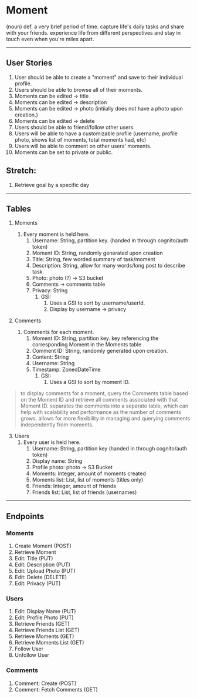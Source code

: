# Moment
(noun) def. a very brief period of time.
capture life's daily tasks and share with your friends. experience life from different perspectives and stay in touch even when you're miles apart.

---

## User Stories

1. User should be able to create a "moment" and save to their individual profile.
2. Users should be able to browse all of their moments.
3. Moments can be edited -> title
4. Moments can be edited -> description
5. Moments can be edited -> photo (intiially does not have a photo upon creation.)
6. Moments can be edited -> delete
7. Users should be able to friend/follow other users.
8. Users will be able to have a customizable profile (username, profile photo, shows list of moments, total moments had, etc)
9.  Users will be able to comment on other users' moments.
10. Moments can be set to private or public.

## Stretch:

1. Retrieve goal by a specific day

---

## Tables

1. Moments
   1. Every moment is held here. 
      1. Username: String, partition key. (handed in through cognito/auth token)
      2. Moment ID: String, randomly generated upon creation
      3. Title: String, few worded summary of task/moment
      4. Description: String, allow for many words/long post to describe task.
      5. Photo: photo (?) -> S3 bucket
      6. Comments -> comments table
      7. Privacy: String
         1. GSI:
            1. Uses a GSI to sort by username/userId.
            2. Display by username -> privacy 

2. Comments
   1. Comments for each moment. 
      1. Moment ID: String, partition key. key referencing the corresponding Moment in the Moments table
      2. Comment ID: String, randomly generated upon creation.
      3. Content: String
      4. Username: String
      5. Timestamp: ZonedDateTime
         1. GSI:
            1. Uses a GSI to sort by moment ID. 

> to display comments for a moment, query the Comments table based on the Moment ID and retrieve all comments associated with that Moment ID.
> separates the comments into a separate table, which can help with scalability and performance as the number of comments grows. allows for more flexibility in managing and querying comments independently from moments.

3. Users
   1. Every user is held here.
      1. Username: String, partition key (handed in through cognito/auth token)
      2. Display name: String
      3. Profile photo: photo -> S3 Bucket
      4. Moments: Integer, amount of moments created
      5. Moments list: List, list of moments (titles only)
      6. Friends: Integer, amount of friends
      7. Friends list: List, list of friends (usernames)

---

## Endpoints

### Moments

1. Create Moment (POST)
2. Retrieve Moment
3. Edit: Title (PUT)
4. Edit: Description (PUT)
5. Edit: Upload Photo (PUT)
6. Edit: Delete (DELETE)
7. Edit: Privacy (PUT)

### Users
1. Edit: Display Name (PUT)
2. Edit: Profile Photo (PUT)
3. Retrieve Friends (GET)
4. Retrieve Friends List (GET)
5. Retrieve Moments (GET)
6. Retrieve Moments List (GET)
7. Follow User
8. Unfollow User

### Comments
1. Comment: Create (POST)
2. Comment: Fetch Comments (GET)